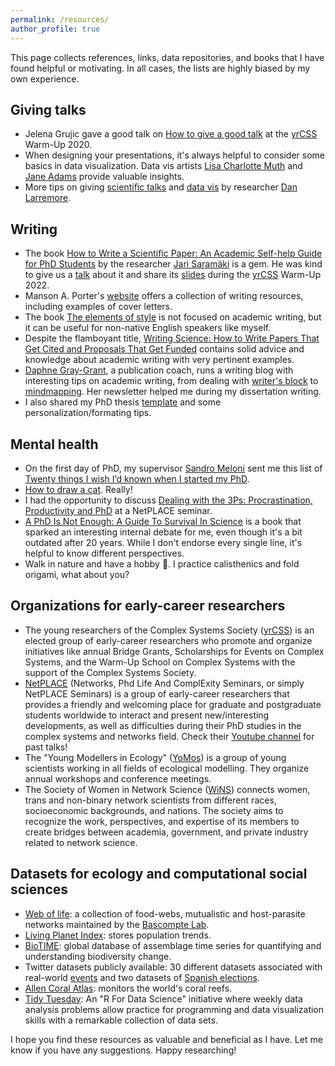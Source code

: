 ```yaml
---
permalink: /resources/
author_profile: true
---
```

This page collects references, links, data repositories, and books that I have found helpful or motivating. In all cases, the lists are highly biased by my own experience.


## Giving talks
- Jelena Grujic gave a good talk on [How to give a good talk][vTalk] at the [yrCSS] Warm-Up 2020. 
- When designing your presentations, it's always helpful to consider some basics in data visualization. Data vis artists [Lisa Charlotte Muth][Lisa] and [Jane Adams][Jane] provide valuable insights.
- More tips on giving [scientific talks](https://drive.google.com/file/d/13efH6iA6toPtJ91KBt_QCeAyQBcSN7SA/view) and [data vis](https://drive.google.com/file/d/1LouVvISCRlWkItZgzoHcgoU5Q1VyHT4U/view) by researcher [Dan Larremore](https://larremorelab.github.io/dan/).
  
## Writing
- The book [How to Write a Scientific Paper: An Academic Self-help Guide for PhD Students](https://www.amazon.com/How-Write-Scientific-Paper-Self-Help/dp/173078416X) by the researcher [Jari Saramäki](https://jarisaramaki.fi/) is a gem. He was kind to give us a [talk](https://www.youtube.com/watch?v=czpwDkCTDjQ&list=PL2NiuOynAtBscCNd59bH4jS8SxAY_Uk5P&ab_channel=YoungResearchersoftheComplexSystemsSociety) about it and share its [slides](https://users.aalto.fi/~jsaramak/HowToWriteSciPaper_Palma.pdf) during the [yrCSS] Warm-Up 2022.
- Manson A. Porter's [website](https://www.math.ucla.edu/~mason/) offers a collection of writing resources, including examples of cover letters.
- The book [The elements of style](https://en.wikipedia.org/wiki/The_Elements_of_Style) is not focused on academic writing, but it can be useful for non-native English speakers like myself.
- Despite the flamboyant title, [Writing Science: How to Write Papers That Get Cited and Proposals That Get Funded](https://www.amazon.com/Writing-Science-Papers-Proposals-Funded/dp/0199760241) contains solid advice and knowledge about academic writing with very pertinent examples.
- [Daphne Gray-Grant](https://www.publicationcoach.com/blog/), a publication coach,  runs a writing blog with interesting tips on academic writing, from dealing with [writer's block]( https://www.publicationcoach.com/how-to-get-unstuck-when-writing/) to [mindmapping](https://www.publicationcoach.com/all-about-mindmapping/). Her newsletter helped me during my dissertation writing.
- I also shared my PhD thesis [template](https://violetavivi.github.io/posts/2023/07/thesis/) and some personalization/formating tips.

## Mental health
- On the first day of PhD, my supervisor [Sandro Meloni](https://ifisc.uib-csic.es/users/sandro/) sent me this list of [Twenty things I wish I’d known when I started my PhD](https://www.nature.com/articles/d41586-018-07332-x).
- [How to draw a cat](https://www.youtube.com/watch?v=44H76Bbvung&ab_channel=struthless). Really!
- I had the opportunity to discuss [Dealing with the 3Ps: Procrastination, Productivity and PhD](https://www.youtube.com/watch?v=E1r2EOGwuSU&t=2s&ab_channel=NetPLACE) at a NetPLACE seminar.
- [A PhD Is Not Enough: A Guide To Survival In Science](https://www.goodreads.com/book/show/587478.A_PhD_Is_Not_Enough) is a book that sparked an interesting internal debate for me, even though it's a bit outdated after 20 years. While I don't endorse every single line, it's helpful to know different perspectives.
- Walk in nature and have a hobby :seedling:. I practice calisthenics and fold origami, what about you?
  
## Organizations for early-career researchers
- The young researchers of the Complex Systems Society ([yrCSS](http://yrcss.cssociety.org/yrcss-about/)) is an elected group of early-career researchers who promote and organize initiatives like annual Bridge Grants, Scholarships for Events on Complex Systems, and the Warm-Up School on Complex Systems with the support of the Complex Systems Society.
- [NetPLACE](https://sites.google.com/view/netplace/home-page) (Networks, Phd Life And ComplExity Seminars, or simply NetPLACE Seminars) is a group of early-career researchers that provides a friendly and welcoming place for graduate and postgraduate students worldwide to interact and present new/interesting developments, as well as difficulties during their PhD studies in the complex systems and networks field. Check their [Youtube channel](https://www.youtube.com/@netplace3823) for past talks!
- The "Young Modellers in Ecology" ([YoMos](https://www.yomos.org/)) is a group of young scientists working in all fields of ecological modelling. They organize annual workshops and conference meetings.
- The Society of Women in Network Science ([WiNS](https://sites.google.com/view/womeninnetworkscience/)) connects women, trans and non-binary  network scientists from different races, socioeconomic backgrounds, and nations. The society aims to recognize the work, perspectives, and expertise of its members to create bridges between academia, government, and private industry related to network science.
  
## Datasets for ecology and computational social sciences
- [Web of life](https://www.web-of-life.es/): a collection of food-webs, mutualistic and host-parasite networks maintained by the [Bascompte Lab](https://www.bascompte.net/).
- [Living Planet Index](https://www.livingplanetindex.org/search): stores population trends.
- [BioTIME](https://biotime.st-andrews.ac.uk/): global database of assemblage time series for quantifying and understanding biodiversity change.
- Twitter datasets publicly available: 30 different datasets associated with real-world [events](https://figshare.com/articles/dataset/Twitter_event_datasets_2012-2016_/5100460) and two datasets of [Spanish elections](https://osf.io/j5qwx/).
- [Allen Coral Atlas](https://allencoralatlas.org/): monitors the world's coral reefs.
- [Tidy Tuesday](https://github.com/rfordatascience/tidytuesday): An "R For Data Science" initiative where weekly data analysis problems allow practice for programming and data visualization skills with a remarkable collection of data sets.

I hope you find these resources as valuable and beneficial as I have. Let me know if you have any suggestions. Happy researching!


[//]: # (These are reference links used in the body of this note and get stripped out when the markdown processor does its job. There is no need to format nicely because it shouldn't be seen. Thanks SO - http://stackoverflow.com/questions/4823468/store-comments-in-markdown-syntax)

   [yrCSS]: <http://yrcss.cssociety.org/>
   [vTalk]: <https://www.youtube.com/watch?v=LuM5PSnCCyw&list=PL2NiuOynAtBuOfXWJhV29BGHTCxMsxld7&index=2&ab_channel=YoungResearchersoftheComplexSystemsSociety>
   [Lisa]: <https://lisacharlottemuth.com/datavisrules>
   [Jane]: <https://docs.google.com/presentation/d/1D9ELLgv9ko4x0it4ppo0BoFYyMN4ll7E8W9Im9rzE9w/edit?usp=sharing>

